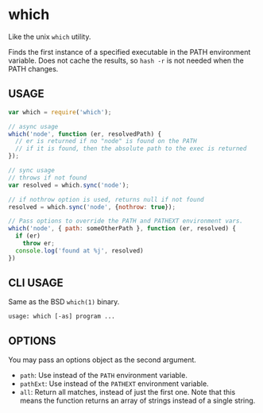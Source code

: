 # which

Like the unix `which` utility.

Finds the first instance of a specified executable in the PATH
environment variable.  Does not cache the results, so `hash -r` is not
needed when the PATH changes.

## USAGE

```javascript
var which = require('which');

// async usage
which('node', function (er, resolvedPath) {
  // er is returned if no "node" is found on the PATH
  // if it is found, then the absolute path to the exec is returned
});

// sync usage
// throws if not found
var resolved = which.sync('node');

// if nothrow option is used, returns null if not found
resolved = which.sync('node', {nothrow: true});

// Pass options to override the PATH and PATHEXT environment vars.
which('node', { path: someOtherPath }, function (er, resolved) {
  if (er)
    throw er;
  console.log('found at %j', resolved)
})
```

## CLI USAGE

Same as the BSD `which(1)` binary.

```
usage: which [-as] program ...
```

## OPTIONS

You may pass an options object as the second argument.

- `path`: Use instead of the `PATH` environment variable.
- `pathExt`: Use instead of the `PATHEXT` environment variable.
- `all`: Return all matches, instead of just the first one.  Note that
  this means the function returns an array of strings instead of a
  single string.
